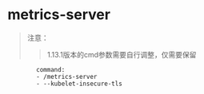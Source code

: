 # metrics-server

>注意：
>>1.13.1版本的cmd参数需要自行调整，仅需要保留
```
        command:
        - /metrics-server
        - --kubelet-insecure-tls
```
